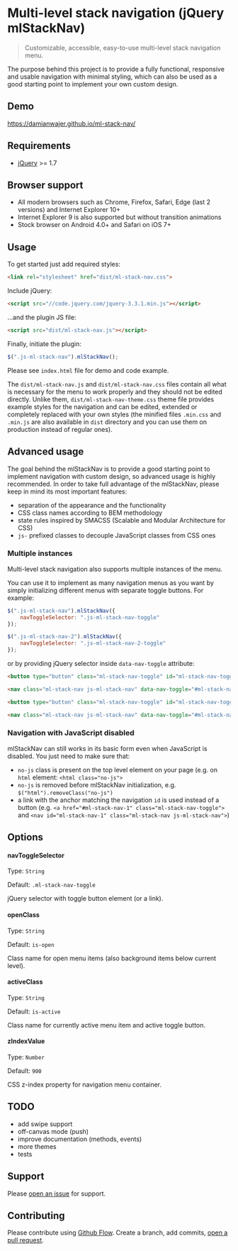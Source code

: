 # Multi-level stack navigation (jQuery mlStackNav)
> Customizable, accessible, easy-to-use multi-level stack navigation menu.

The purpose behind this project is to provide a fully functional, responsive and usable navigation with minimal styling, which can also be used as a good starting point to implement your own custom design.

## Demo

https://damianwajer.github.io/ml-stack-nav/

## Requirements

- [jQuery](https://github.com/jquery/jquery) >= 1.7

## Browser support

- All modern browsers such as Chrome, Firefox, Safari, Edge (last 2 versions) and Internet Explorer 10+
- Internet Explorer 9 is also supported but without transition animations
- Stock browser on Android 4.0+ and Safari on iOS 7+

## Usage

To get started just add required styles:

```html
<link rel="stylesheet" href="dist/ml-stack-nav.css">
```

Include jQuery:

```html
<script src="//code.jquery.com/jquery-3.3.1.min.js"></script>
```

…and the plugin JS file:

```html
<script src="dist/ml-stack-nav.js"></script>
```

Finally, initiate the plugin:
 
```javascript
$(".js-ml-stack-nav").mlStackNav();
```

Please see `index.html` file for demo and code example.

The `dist/ml-stack-nav.js` and `dist/ml-stack-nav.css` files contain all what is necessary for the menu to work properly and they should not be edited directly. Unlike them, `dist/ml-stack-nav-theme.css` theme file provides example styles for the navigation and can be edited, extended or completely replaced with your own styles (the minified files `.min.css` and `.min.js` are also available in `dist` directory and you can use them on production instead of regular ones).

## Advanced usage

The goal behind the mlStackNav is to provide a good starting point to implement navigation with custom design, so advanced usage is highly recommended. In order to take full advantage of the mlStackNav, please keep in mind its most important features:

- separation of the appearance and the functionality
- CSS class names according to BEM methodology
- state rules inspired by SMACSS (Scalable and Modular Architecture for CSS)
- `js-` prefixed classes to decouple JavaScript classes from CSS ones

### Multiple instances

Multi-level stack navigation also supports multiple instances of the menu. 

You can use it to implement as many navigation menus as you want by simply initializing different menus with separate toggle buttons. For example:

```javascript
$(".js-ml-stack-nav").mlStackNav({
    navToggleSelector: ".js-ml-stack-nav-toggle"
});

$(".js-ml-stack-nav-2").mlStackNav({
    navToggleSelector: ".js-ml-stack-nav-2-toggle"
});
```

or by providing jQuery selector inside `data-nav-toggle` attribute:

```html
<button type="button" class="ml-stack-nav-toggle" id="ml-stack-nav-toggle-1">(…)</button>

<nav class="ml-stack-nav js-ml-stack-nav" data-nav-toggle="#ml-stack-nav-toggle-1">(…)</nav>

<button type="button" class="ml-stack-nav-toggle" id="ml-stack-nav-toggle-2">(…)</button>

<nav class="ml-stack-nav js-ml-stack-nav" data-nav-toggle="#ml-stack-nav-toggle-2">(…)</nav>
```

### Navigation with JavaScript disabled

mlStackNav can still works in its basic form even when JavaScript is disabled. You just need to make sure that:

- `no-js` class is present on the top level element on your page (e.g. on `html` element: `<html class="no-js">`
- `no-js` is removed before mlStackNav initialization, e.g. `$("html").removeClass("no-js")`
- a link with the anchor matching the navigation `id` is used instead of a button (e.g. `<a href="#ml-stack-nav-1" class="ml-stack-nav-toggle">` and `<nav id="ml-stack-nav-1" class="ml-stack-nav js-ml-stack-nav">`)

## Options

#### navToggleSelector

Type: `String`

Default: `.ml-stack-nav-toggle`

jQuery selector with toggle button element (or a link).

#### openClass

Type: `String`

Default: `is-open`

Class name for open menu items (also background items below current level).

#### activeClass

Type: `String`

Default: `is-active`

Class name for currently active menu item and active toggle button.

#### zIndexValue

Type: `Number`

Default: `900`

CSS z-index property for navigation menu container.

## TODO

- add swipe support
- off-canvas mode (push)
- improve documentation (methods, events)
- more themes
- tests

## Support

Please [open an issue](https://github.com/damianwajer/ml-stack-nav/issues/new) for support.

## Contributing

Please contribute using [Github Flow](https://guides.github.com/introduction/flow/). Create a branch, add commits, [open a pull request](https://github.com/damianwajer/ml-stack-nav/pull/new/master).
